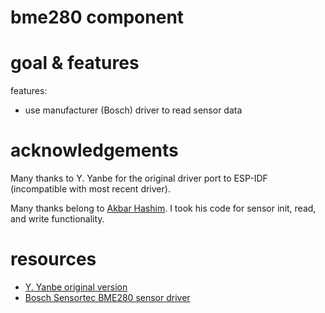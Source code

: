 # bme280 component

# goal & features

features:

* use manufacturer (Bosch) driver to read sensor data


# acknowledgements

Many thanks to Y. Yanbe for the original driver port to ESP-IDF (incompatible with most recent driver).

Many thanks belong to [Akbar Hashim](https://github.com/akbarhash/esp32/tree/master/bme280). I took his code for sensor init, read, and write functionality.


# resources

* [Y. Yanbe original version](https://github.com/yanbe/bme280-esp-idf-i2c)
* [Bosch Sensortec BME280 sensor driver](https://github.com/BoschSensortec/BME280_driver)
